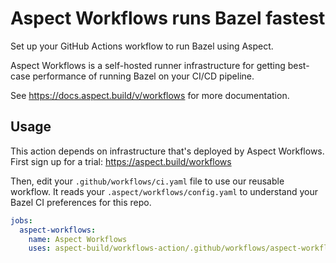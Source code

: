 # Aspect Workflows runs Bazel fastest

Set up your GitHub Actions workflow to run Bazel using Aspect.

Aspect Workflows is a self-hosted runner infrastructure for
getting best-case performance of running Bazel on your CI/CD pipeline.

See https://docs.aspect.build/v/workflows for more documentation.

## Usage

This action depends on infrastructure that's deployed by Aspect Workflows.
First sign up for a trial: <https://aspect.build/workflows>

Then, edit your `.github/workflows/ci.yaml` file to use our reusable workflow.
It reads your `.aspect/workflows/config.yaml` to understand your Bazel CI preferences for this repo.

```yaml
jobs:
  aspect-workflows:
    name: Aspect Workflows
    uses: aspect-build/workflows-action/.github/workflows/aspect-workflows.yaml@5.3.3
```
